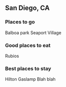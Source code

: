## San Diego, CA

### Places to go

Balboa park
Seaport Village

### Good places to eat

Rubios

### Best places to stay

Hilton Gaslamp
Blah blah